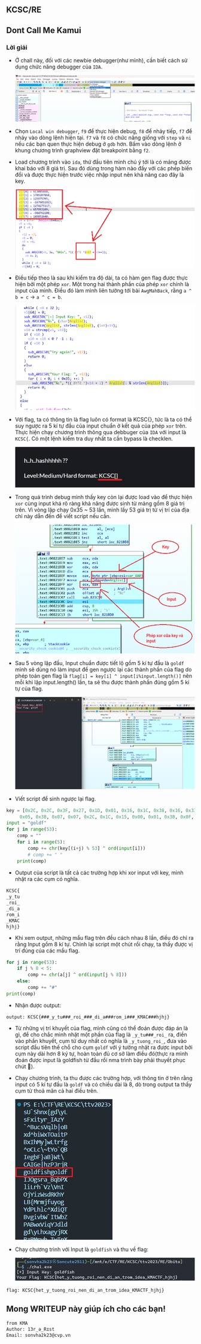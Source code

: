 ## KCSC/RE

## Dont Call Me Kamui

### Lời giải

- Ở chall này, đối với các newbie debugger(như mình), cần biết cách sử dụng chức năng debugger của `IDA`.

  ![Alt text](IMG/DontCallMeKamui/image-7.png)

- Chọn `Local win debugger`, `f9` để thực hiện debug, `f8` để nhảy tiếp, `f7` để nhảy vào dòng lệnh hiện tại. `f7` và `f8` có chức năng giống với `step` và `ni` nếu các bạn quen thực hiện debug ở `gdb` hơn. Bấm vào dòng lệnh ở khung chương trình graphview đặt breakpoint bằng `f2`.

- Load chương trình vào `ida`, thứ đầu tiên mình chú ý tới là có mảng được khai báo với 8 giá trị. Sau đó dùng trong hàm nào đấy với các phép biến đổi và được thực hiện trước việc nhập input nên khả năng cao đây là key.

  ![Alt text](IMG/DontCallMeKamui/image.png)

- Điều tiếp theo là sau khi kiểm tra độ dài, ta có hàm gen flag được thực hiện bởi một phép `xor`. Một trong hai thành phần của phép `xor` chính là input của mình. Điều đó làm mình liên tưởng tới bài `AwgMahBack`, rằng `a ^ b = c` -> `a ^ c = b`.

  ![Alt text](IMG/DontCallMeKamui/image-1.png)

- Với flag, ta có thông tin là flag luôn có format là KCSC{}, tức là ta có thể suy ngược ra 5 kí tự đầu của input chuẩn ở kết quả của phép `xor` trên. Thực hiện chạy chương trình thông qua debbuger của `IDA` với input là `KCSC{`. Có một lệnh kiểm tra duy nhất ta cần bypass là checklen.

  ![Alt text](IMG/DontCallMeKamui/image-2.png)

- Trong quá trình debug mình thấy key còn lại được load vào để thực hiện `xor` cùng input khá rõ ràng khả năng được sinh từ mảng gồm 8 giá trị trên. Vì vòng lặp chạy 0x35 ~ 53 lần, mình lấy 53 giá trị từ vị trí của địa chỉ này dẫn đến để viết script nếu cần.

  ![Alt text](IMG/DontCallMeKamui/image-3.png)

- Sau 5 vòng lặp đầu, Input chuẩn được tiết lộ gồm 5 kí tự đầu là `goldf` mình sẽ dùng nó làm input để gen ngược lại các thành phần của flag do phép toán gen flag là `flag[i] = key[i] ^ input[i%input.length()]` nên mỗi khi lặp input.length() lần, ta sẽ thu được thành phần đúng gồm 5 kí tự của flag.

  ![Alt text](IMG/DontCallMeKamui/image-4.png)

- Viết script để sinh ngược lại flag.

```python
key = [0x2C, 0x2C, 0x3F, 0x27, 0x1D, 0x01, 0x16, 0x1C, 0x38, 0x16, 0x33, 0x10, 0x13, 0x06, 0x1D, 0x0F, 0x38, 0x1D, 0x03, 0x0D, 0x39, 0x07, 0x16, 0x06, 0x38, 0x0B,
     0x05, 0x3B, 0x07, 0x07, 0x2C, 0x1C, 0x15, 0x00, 0x01, 0x3B, 0x0F, 0x0D, 0x16, 0x09, 0x38, 0x24, 0x21, 0x25, 0x25, 0x3D, 0x35, 0x37, 0x0F, 0x05, 0x04, 0x0E, 0x1B]
input = "goldf"
for j in range(53):
    comp = ""
    for i in range(5):
        comp += chr(key[(i+j) % 53] ^ ord(input[i]))
        # comp += " "
    print(comp)

```

- Output của script là tất cả các trường hợp khi xor input với key, mình nhặt ra các cụm có nghĩa.

```
KCSC{
_y_tu
_roi_
_di_a
rom_i
_KMAC
hjhj}
```

- Khi xem output, những mẩu flag trên đều cách nhau 8 lần, điều đó chỉ ra rằng Input gồm 8 kí tự. Chỉnh lại script một chút rồi chạy, ta thấy được vị trí đúng của các mẩu flag.

```python
for j in range(53):
    if j % 8 < 5:
        comp += chr(a[j] ^ ord(input[j % 8]))
    else:
        comp += "#"
print(comp)
```

- Nhận được output:

```
output: KCSC{###_y_tu###_roi_###_di_a###rom_i###_KMAC###hjhj}
```

- Từ những vị trí khuyết của flag, mình cũng có thể đoán được đáp án là gì, để cho chắc mình nhặt một phần của flag là `_y_tu###_roi_` ra, điền vào phần khuyết, cụm từ duy nhất có nghĩa là `_y_tuong_roi_`, đưa vào script đầu tiên thế chỗ cho cụm `goldf` với ý tưởng nhặt ra được input bởi cụm này dài hơn 8 ký tự, hoàn toàn đủ cơ sở làm điều đó(thực ra mình đoán được input là goldfish từ đầu rồi nma trình bày phải thuyết phục chút 🐧).

- Chạy chương trình, ta thu được các trường hợp, với thông tin ở trên rằng input có 5 kí tự đầu là `goldf` và có chiều dài là 8, dò trong output ta thấy cụm từ thoả mãn cả hai điều trên.

  ![Alt text](IMG/DontCallMeKamui/image-5.png)

- Chạy chương trình với Input là `goldfish` và thu về flag:

  ![Alt text](IMG/DontCallMeKamui/image-6.png)

```
flag: KCSC{het_y_tuong_roi_nen_di_an_trom_idea_KMACTF_hjhj}
```

## Mong WRITEUP này giúp ích cho các bạn!

```
from KMA
Author: 13r_ə_Rɪst
Email: sonvha2k23@cvp.vn
```
